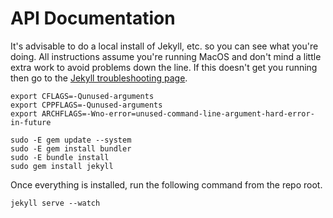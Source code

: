 # API Documentation
It's advisable to do a local install of Jekyll, etc. so you can see what you're doing. All instructions assume you're
running MacOS and don't mind a little extra work to avoid problems down the line. If this doesn't get you running then
go to the [Jekyll troubleshooting page](http://jekyllrb.com/docs/troubleshooting/).

```
export CFLAGS=-Qunused-arguments
export CPPFLAGS=-Qunused-arguments
export ARCHFLAGS=-Wno-error=unused-command-line-argument-hard-error-in-future

sudo -E gem update --system
sudo -E gem install bundler
sudo -E bundle install
sudo gem install jekyll
```

Once everything is installed, run the following command from the repo root.

```
jekyll serve --watch
```